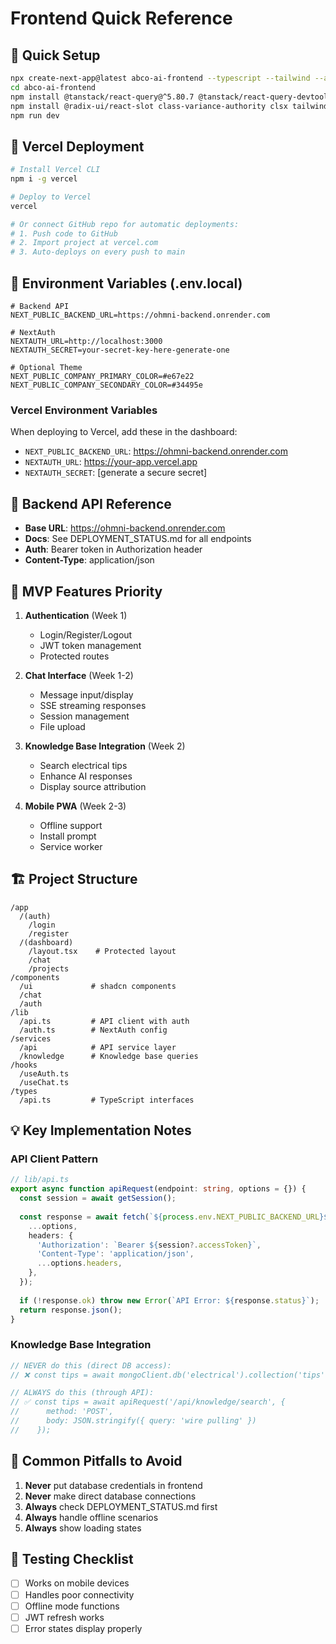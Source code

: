 # Frontend Quick Reference

## 🚀 Quick Setup
```bash
npx create-next-app@latest abco-ai-frontend --typescript --tailwind --app
cd abco-ai-frontend
npm install @tanstack/react-query@^5.80.7 @tanstack/react-query-devtools@^5.80.7 zustand@^4.5.2 next-auth next-pwa
npm install @radix-ui/react-slot class-variance-authority clsx tailwind-merge
npm run dev
```

## 🚢 Vercel Deployment
```bash
# Install Vercel CLI
npm i -g vercel

# Deploy to Vercel
vercel

# Or connect GitHub repo for automatic deployments:
# 1. Push code to GitHub
# 2. Import project at vercel.com
# 3. Auto-deploys on every push to main
```

## 🔑 Environment Variables (.env.local)
```env
# Backend API
NEXT_PUBLIC_BACKEND_URL=https://ohmni-backend.onrender.com

# NextAuth
NEXTAUTH_URL=http://localhost:3000
NEXTAUTH_SECRET=your-secret-key-here-generate-one

# Optional Theme
NEXT_PUBLIC_COMPANY_PRIMARY_COLOR=#e67e22
NEXT_PUBLIC_COMPANY_SECONDARY_COLOR=#34495e
```

### Vercel Environment Variables
When deploying to Vercel, add these in the dashboard:
- `NEXT_PUBLIC_BACKEND_URL`: https://ohmni-backend.onrender.com
- `NEXTAUTH_URL`: https://your-app.vercel.app
- `NEXTAUTH_SECRET`: [generate a secure secret]

## 📡 Backend API Reference
- **Base URL**: https://ohmni-backend.onrender.com
- **Docs**: See DEPLOYMENT_STATUS.md for all endpoints
- **Auth**: Bearer token in Authorization header
- **Content-Type**: application/json

## 🎯 MVP Features Priority
1. **Authentication** (Week 1)
   - Login/Register/Logout
   - JWT token management
   - Protected routes

2. **Chat Interface** (Week 1-2)
   - Message input/display
   - SSE streaming responses
   - Session management
   - File upload

3. **Knowledge Base Integration** (Week 2)
   - Search electrical tips
   - Enhance AI responses
   - Display source attribution

4. **Mobile PWA** (Week 2-3)
   - Offline support
   - Install prompt
   - Service worker

## 🏗️ Project Structure
```
/app
  /(auth)
    /login
    /register
  /(dashboard)
    /layout.tsx    # Protected layout
    /chat
    /projects
/components
  /ui             # shadcn components
  /chat
  /auth
/lib
  /api.ts         # API client with auth
  /auth.ts        # NextAuth config
/services
  /api            # API service layer
  /knowledge      # Knowledge base queries
/hooks
  /useAuth.ts
  /useChat.ts
/types
  /api.ts         # TypeScript interfaces
```

## 💡 Key Implementation Notes

### API Client Pattern
```typescript
// lib/api.ts
export async function apiRequest(endpoint: string, options = {}) {
  const session = await getSession();
  
  const response = await fetch(`${process.env.NEXT_PUBLIC_BACKEND_URL}${endpoint}`, {
    ...options,
    headers: {
      'Authorization': `Bearer ${session?.accessToken}`,
      'Content-Type': 'application/json',
      ...options.headers,
    },
  });
  
  if (!response.ok) throw new Error(`API Error: ${response.status}`);
  return response.json();
}
```

### Knowledge Base Integration
```typescript
// NEVER do this (direct DB access):
// ❌ const tips = await mongoClient.db('electrical').collection('tips').find()

// ALWAYS do this (through API):
// ✅ const tips = await apiRequest('/api/knowledge/search', { 
//      method: 'POST',
//      body: JSON.stringify({ query: 'wire pulling' })
//    });
```

## 🚨 Common Pitfalls to Avoid
1. **Never** put database credentials in frontend
2. **Never** make direct database connections
3. **Always** check DEPLOYMENT_STATUS.md first
4. **Always** handle offline scenarios
5. **Always** show loading states

## 📱 Testing Checklist
- [ ] Works on mobile devices
- [ ] Handles poor connectivity
- [ ] Offline mode functions
- [ ] JWT refresh works
- [ ] Error states display properly